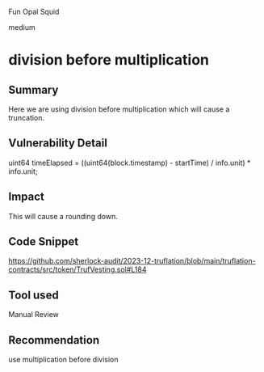 Fun Opal Squid

medium

# division before multiplication

## Summary
Here we are using division before multiplication which will cause a truncation.
## Vulnerability Detail
uint64 timeElapsed = ((uint64(block.timestamp) - startTime) / info.unit) * info.unit;
## Impact
This will cause a rounding down.
## Code Snippet
https://github.com/sherlock-audit/2023-12-truflation/blob/main/truflation-contracts/src/token/TrufVesting.sol#L184
## Tool used

Manual Review

## Recommendation
use multiplication before division